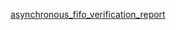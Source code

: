 [asynchronous_fifo_verification_report](https://docs.google.com/document/d/1iWjMCJAr6xovSimwEpT3dcwmrjypIpj-/edit?usp=drive_link&ouid=113766502478178390742&rtpof=true&sd=true)
